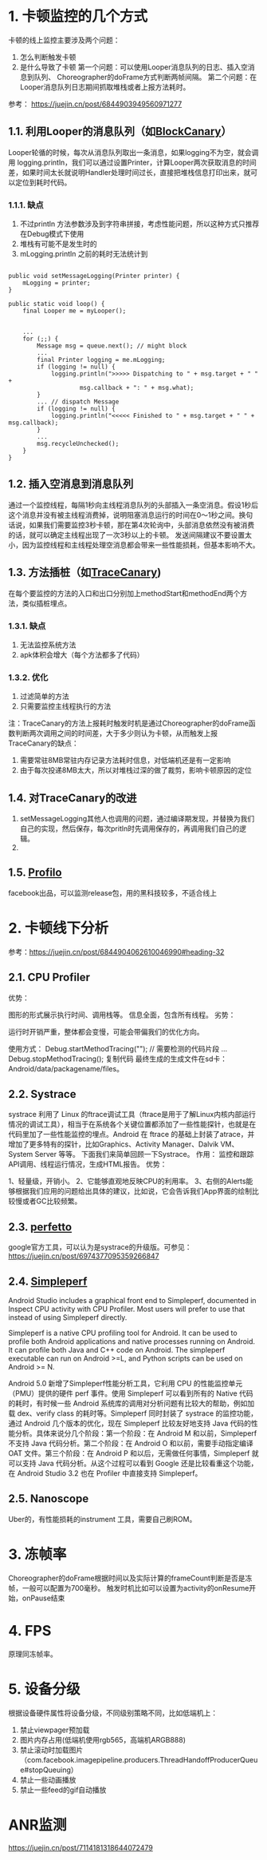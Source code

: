 # 1. 卡顿监控的几个方式
卡顿的线上监控主要涉及两个问题：
1. 怎么判断触发卡顿
2. 是什么导致了卡顿
第一个问题：可以使用Looper消息队列的日志、插入空消息到队列、 Choreographer的doFrame方式判断两帧间隔。
第二个问题：在Looper消息队列日志期间抓取堆栈或者上报方法耗时。

参考：
https://juejin.cn/post/6844903949560971277
## 1.1. 利用Looper的消息队列（如[BlockCanary](https://github.com/markzhai/AndroidPerformanceMonitor)）
Looper轮循的时候，每次从消息队列取出一条消息，如果logging不为空，就会调用 logging.println，我们可以通过设置Printer，计算Looper两次获取消息的时间差，如果时间太长就说明Handler处理时间过长，直接把堆栈信息打印出来，就可以定位到耗时代码。
### 1.1.1. 缺点
1. 不过println 方法参数涉及到字符串拼接，考虑性能问题，所以这种方式只推荐在Debug模式下使用
2. 堆栈有可能不是发生时的
3. mLogging.println 之前的耗时无法统计到
```

public void setMessageLogging(Printer printer) {
    mLogging = printer;
}

public static void loop() {
    final Looper me = myLooper();


    ...
    for (;;) {
        Message msg = queue.next(); // might block
        ...
        final Printer logging = me.mLogging;
        if (logging != null) {
            logging.println(">>>>> Dispatching to " + msg.target + " " +
                    msg.callback + ": " + msg.what);
        }
        ... // dispatch Message
        if (logging != null) {
            logging.println("<<<<< Finished to " + msg.target + " " + msg.callback);
        }
        ...
        msg.recycleUnchecked();
    }
}
```
## 1.2. 插入空消息到消息队列
通过一个监控线程，每隔1秒向主线程消息队列的头部插入一条空消息。假设1秒后这个消息并没有被主线程消费掉，说明阻塞消息运行的时间在0～1秒之间。换句话说，如果我们需要监控3秒卡顿，那在第4次轮询中，头部消息依然没有被消费的话，就可以确定主线程出现了一次3秒以上的卡顿。
发送间隔建议不要设置太小，因为监控线程和主线程处理空消息都会带来一些性能损耗，但基本影响不大。

## 1.3. 方法插桩（如[TraceCanary](https://github.com/Tencent/matrix/wiki/Matrix-Android-TraceCanary))
在每个要监控的方法的入口和出口分别加上methodStart和methodEnd两个方法，类似插桩埋点。
### 1.3.1. 缺点
1. 无法监控系统方法
2. apk体积会增大（每个方法都多了代码）
### 1.3.2. 优化
1. 过滤简单的方法
2. 只需要监控主线程执行的方法

注：TraceCanary的方法上报耗时触发时机是通过Choreographer的doFrame函数判断两次调用之间的时间差，大于多少则认为卡顿，从而触发上报
TraceCanary的缺点：
1. 需要常驻8MB常驻内存记录方法耗时信息，对低端机还是有一定影响
2. 由于每次投递8MB太大，所以对堆栈过深的做了裁剪，影响卡顿原因的定位

## 1.4. 对TraceCanary的改进
1. setMessageLogging其他人也调用的问题，通过编译期发现，并替换为我们自己的实现，然后保存，每次pritln时先调用保存的，再调用我们自己的逻辑。
2. 

## 1.5. [Profilo](https://github.com/facebookincubator/profilo)
facebook出品，可以监测release包，用的黑科技较多，不适合线上

# 2. 卡顿线下分析
参考：https://juejin.cn/post/6844904062610046990#heading-32

## 2.1. CPU Profiler
优势：

图形的形式展示执行时间、调用栈等。
信息全面，包含所有线程。
劣势：

运行时开销严重，整体都会变慢，可能会带偏我们的优化方向。

使用方式：
Debug.startMethodTracing("");
// 需要检测的代码片段
...
Debug.stopMethodTracing();
复制代码
最终生成的生成文件在sd卡：Android/data/packagename/files。

## 2.2. Systrace
systrace 利用了 Linux 的ftrace调试工具（ftrace是用于了解Linux内核内部运行情况的调试工具），相当于在系统各个关键位置都添加了一些性能探针，也就是在代码里加了一些性能监控的埋点。Android 在 ftrace 的基础上封装了atrace，并增加了更多特有的探针，比如Graphics、Activity Manager、Dalvik VM、System Server 等等。
下面我们来简单回顾一下Systrace。
作用：
监控和跟踪API调用、线程运行情况，生成HTML报告。
优势：

1、轻量级，开销小。
2、它能够直观地反映CPU的利用率。
3、右侧的Alerts能够根据我们应用的问题给出具体的建议，比如说，它会告诉我们App界面的绘制比较慢或者GC比较频繁。

## 2.3. [perfetto](https://perfetto.dev/docs/)
google官方工具，可以认为是systrace的升级版。可参见：https://juejin.cn/post/6974377095359266847

## 2.4. [Simpleperf](https://android.googlesource.com/platform/system/extras/+/master/simpleperf/doc/README.md)

Android Studio includes a graphical front end to Simpleperf, documented in Inspect CPU activity with CPU Profiler. Most users will prefer to use that instead of using Simpleperf directly.

Simpleperf is a native CPU profiling tool for Android. It can be used to profile both Android applications and native processes running on Android. It can profile both Java and C++ code on Android. The simpleperf executable can run on Android >=L, and Python scripts can be used on Android >= N.

Android 5.0 新增了Simpleperf性能分析工具，它利用 CPU 的性能监控单元（PMU）提供的硬件 perf 事件。使用 Simpleperf 可以看到所有的 Native 代码的耗时，有时候一些 Android 系统库的调用对分析问题有比较大的帮助，例如加载 dex、verify class 的耗时等。Simpleperf 同时封装了 systrace 的监控功能，通过 Android 几个版本的优化，现在 Simpleperf 比较友好地支持 Java 代码的性能分析。具体来说分几个阶段：第一个阶段：在 Android M 和以前，Simpleperf 不支持 Java 代码分析。第二个阶段：在 Android O 和以前，需要手动指定编译 OAT 文件。第三个阶段：在 Android P 和以后，无需做任何事情，Simpleperf 就可以支持 Java 代码分析。从这个过程可以看到 Google 还是比较看重这个功能，在 Android Studio 3.2 也在 Profiler 中直接支持 Simpleperf。

## 2.5. Nanoscope
Uber的，有性能损耗的instrument 工具，需要自己刷ROM。

# 3. 冻帧率
Choreographer的doFrame根据时间以及实际计算的frameCount判断是否是冻帧，一般可以配置为700毫秒。
触发时机比如可以设置为activity的onResume开始，onPause结束

# 4. FPS
原理同冻帧率。

# 5. 设备分级
根据设备硬件属性将设备分级，不同级别策略不同，比如低端机上：
1. 禁止viewpager预加载
2. 图片内存占用(低端机使用rgb565，高端机ARGB888)
3. 禁止滚动时加载图片（com.facebook.imagepipeline.producers.ThreadHandoffProducerQueue#stopQueuing）
4. 禁止一些动画播放
5. 禁止一些feed的gif自动播放

# ANR监测
https://juejin.cn/post/7114181318644072479